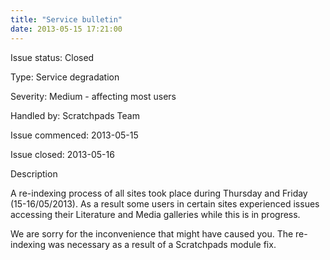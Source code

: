 ```yaml
---
title: "Service bulletin"
date: 2013-05-15 17:21:00
---
```


Issue status: Closed

Type: Service degradation

Severity: Medium - affecting most users

Handled by: Scratchpads Team

Issue commenced: 2013-05-15 

Issue closed: 2013-05-16 

Description

A re-indexing process of all sites took place during Thursday and Friday (15-16/05/2013). As a result some users in certain sites experienced issues accessing their Literature and Media galleries while this is in progress. 

We are sorry for the inconvenience that might have caused you. The re-indexing was necessary as a result of a Scratchpads module fix.

